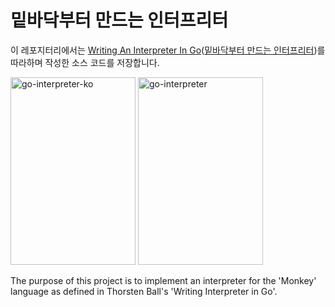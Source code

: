 # 밑바닥부터 만드는 인터프리터

이 레포지터리에서는 [Writing An Interpreter In Go](https://interpreterbook.com/)([밑바닥부터 만드는 인터프리터](https://www.aladin.co.kr/shop/wproduct.aspx?ItemId=277193668))를 따라하며 작성한 소스 코드를 저장합니다.

<img src="https://github.com/user-attachments/assets/5272e60f-e061-41ac-a560-25a13afb3e37" width="200" height="300" alt="go-interpreter-ko">
<img src="https://github.com/user-attachments/assets/f1f6ef51-622e-4fe4-aceb-1df34703549f" width="200" height="300" alt="go-interpreter">


The purpose of this project is to implement an interpreter for the 'Monkey' language as defined in Thorsten Ball's 'Writing Interpreter in Go'.
